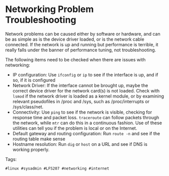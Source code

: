 # Networking Problem Troubleshooting

Network problems can be caused either by software or hardware, and can be as
simple as is the device driver loaded, or is the network cable connected. If
the network is up and running but performance is terrible, it really falls
under the banner of performance tuning, not troubleshooting.

The following items need to be checked when there are issues with networking:

* IP configuration: Use `ifconfig` or `ip` to see if the interface is up, and
  if so, if it is configured
* Network Driver: If the interface cannot be brought up, maybe the correct
  device driver for the network card(s) is not loaded. Check with `lsmod` if
  the network driver is loaded as a kernel module, or by examining relevant
  pseudofiles in /proc and /sys, such as /proc/interrupts or /sys/class/net.
* Connectivity: Use `ping` to see if the network is visible, checking for
  response time and packet loss. `traceroute` can follow packets through the
  network, while `mtr` can do this in a continuous fashion. Use of these
  utilities can tell you if the problem is local or on the Internet.
* Default gateway and routing configuration: Run `route -n` and see if the
  routing table make sense
* Hostname resolution: Run `dig` or `host` on a URL and see if DNS is working
  properly.

Tags:

    #linux #sysadmin #LFS207 #networking #internet
